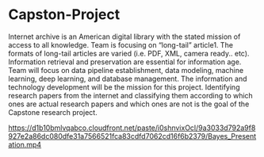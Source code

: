 # Capston-Project
Internet archive is an American digital library with the stated mission of access to all knowledge. Team is focusing on “long-tail” article1. The formats of long-tail articles are varied (i.e. PDF, XML, camera ready.. etc). Information retrieval and preservation are essential for information age. Team will focus on data pipeline establishment, data modeling, machine learning, deep learning, and database management. The information and technology development will be the mission for this project. 
Identifying research papers from the internet and classifying them according to which ones are actual research papers and which ones are not is the goal of the Capstone research project. 

https://d1b10bmlvqabco.cloudfront.net/paste/i0shnvixOcl/9a3033d792a9f8927e2a86dc080dfe31a7566521fca83cdfd7062cd16f6b2379/Bayes_Presentation.mp4
